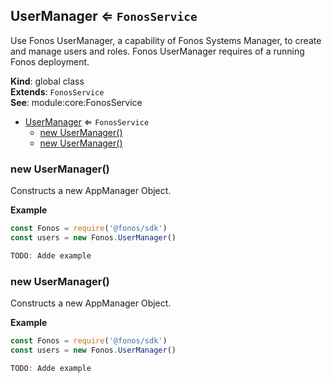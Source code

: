 <a name="UserManager"></a>

## UserManager ⇐ <code>FonosService</code>
Use Fonos UserManager, a capability of Fonos Systems Manager,
to create and manage users and roles. Fonos UserManager requires of a
running Fonos deployment.

**Kind**: global class  
**Extends**: <code>FonosService</code>  
**See**: module:core:FonosService  

* [UserManager](#UserManager) ⇐ <code>FonosService</code>
    * [new UserManager()](#new_UserManager_new)
    * [new UserManager()](#new_UserManager_new)

<a name="new_UserManager_new"></a>

### new UserManager()
Constructs a new AppManager Object.

**Example**  
```js
const Fonos = require('@fonos/sdk')
const users = new Fonos.UserManager()

TODO: Adde example
```
<a name="new_UserManager_new"></a>

### new UserManager()
Constructs a new AppManager Object.

**Example**  
```js
const Fonos = require('@fonos/sdk')
const users = new Fonos.UserManager()

TODO: Adde example
```
